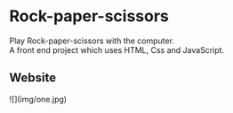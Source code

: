 # Rock-paper-scissors
Play Rock-paper-scissors with the computer. <br/>
A front end project which uses HTML, Css and JavaScript.<br/>

<h2>Website </h2>
![](img/one.jpg)
